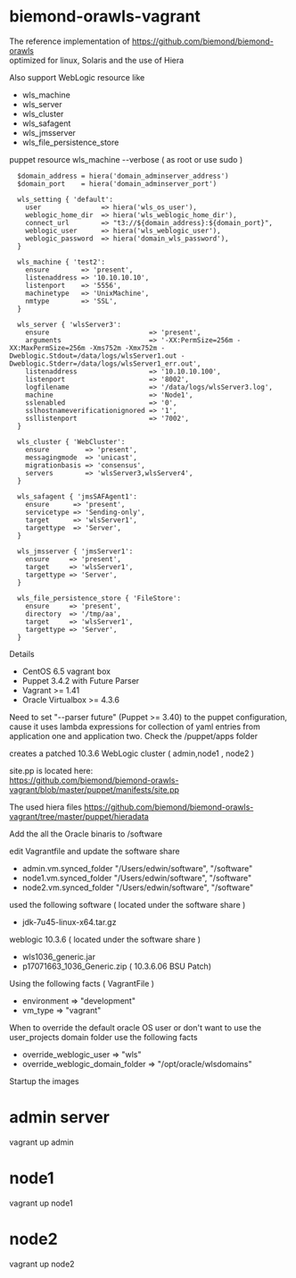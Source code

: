 biemond-orawls-vagrant
=======================

The reference implementation of https://github.com/biemond/biemond-orawls  
optimized for linux, Solaris and the use of Hiera

Also support WebLogic resource like 
- wls_machine
- wls_server
- wls_cluster
- wls_safagent
- wls_jmsserver
- wls_file_persistence_store

puppet resource wls_machine --verbose  ( as root or use sudo )

      $domain_address = hiera('domain_adminserver_address')
      $domain_port    = hiera('domain_adminserver_port')

      wls_setting { 'default':
        user               => hiera('wls_os_user'),
        weblogic_home_dir  => hiera('wls_weblogic_home_dir'),
        connect_url        => "t3://${domain_address}:${domain_port}",
        weblogic_user      => hiera('wls_weblogic_user'),
        weblogic_password  => hiera('domain_wls_password'),
      }

      wls_machine { 'test2':
        ensure        => 'present',
        listenaddress => '10.10.10.10',
        listenport    => '5556',
        machinetype   => 'UnixMachine',
        nmtype        => 'SSL',
      }

      wls_server { 'wlsServer3':
        ensure                         => 'present',
        arguments                      => '-XX:PermSize=256m -XX:MaxPermSize=256m -Xms752m -Xmx752m -Dweblogic.Stdout=/data/logs/wlsServer1.out -Dweblogic.Stderr=/data/logs/wlsServer1_err.out',
        listenaddress                  => '10.10.10.100',
        listenport                     => '8002',
        logfilename                    => '/data/logs/wlsServer3.log',
        machine                        => 'Node1',
        sslenabled                     => '0',
        sslhostnameverificationignored => '1',
        ssllistenport                  => '7002',
      }

      wls_cluster { 'WebCluster':
        ensure         => 'present',
        messagingmode  => 'unicast',
        migrationbasis => 'consensus',
        servers        => 'wlsServer3,wlsServer4',
      }

      wls_safagent { 'jmsSAFAgent1':
        ensure      => 'present',
        servicetype => 'Sending-only',
        target      => 'wlsServer1',
        targettype  => 'Server',
      }

      wls_jmsserver { 'jmsServer1':
        ensure     => 'present',
        target     => 'wlsServer1',
        targettype => 'Server',
      }

      wls_file_persistence_store { 'FileStore':
        ensure     => 'present',
        directory  => '/tmp/aa',
        target     => 'wlsServer1',
        targettype => 'Server',
      }

Details
- CentOS 6.5 vagrant box
- Puppet 3.4.2 with Future Parser
- Vagrant >= 1.41
- Oracle Virtualbox >= 4.3.6 

 Need to set "--parser future" (Puppet >= 3.40) to the puppet configuration, cause it uses lambda expressions for collection of yaml entries from application one and application two. Check the /puppet/apps folder


creates a patched 10.3.6 WebLogic cluster ( admin,node1 , node2 )

site.pp is located here:  
https://github.com/biemond/biemond-orawls-vagrant/blob/master/puppet/manifests/site.pp  

The used hiera files https://github.com/biemond/biemond-orawls-vagrant/tree/master/puppet/hieradata

Add the all the Oracle binaris to /software

edit Vagrantfile and update the software share
- admin.vm.synced_folder "/Users/edwin/software", "/software"
- node1.vm.synced_folder "/Users/edwin/software", "/software"
- node2.vm.synced_folder "/Users/edwin/software", "/software"


used the following software ( located under the software share )
- jdk-7u45-linux-x64.tar.gz

weblogic 10.3.6  ( located under the software share )
- wls1036_generic.jar
- p17071663_1036_Generic.zip ( 10.3.6.06 BSU Patch)


Using the following facts ( VagrantFile )

- environment => "development"
- vm_type     => "vagrant"

When to override the default oracle OS user or don't want to use the user_projects domain folder use the following facts
- override_weblogic_user          => "wls"
- override_weblogic_domain_folder => "/opt/oracle/wlsdomains"


Startup the images

# admin server  
vagrant up admin

# node1  
vagrant up node1

# node2  
vagrant up node2




